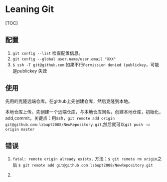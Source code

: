 # Leaning Git

[TOC]

## 配置

1. `git config --list` 检查配置信息。
2. `git config --global user.name/user.email "XXX"`
3. `$ ssh -T git@github.com` 如果不行`Permission denied (publickey`，可能是publickey 失效

## 使用

先用的克隆远端仓库。在github上先创建仓库，然后克隆到本地。

本地仓库上传。先创建一个远端仓库，与本地仓库同名，创建本地仓库，初始化，add,commit。关键点：用ssh，`git remote add origin git@github.com:lzbupt2008/NewRepository.git`,然后就可以`git push -u origin master`

## 错误

1. `fatal: remote origin already exists.` 方法：`$ git remote rm origin`之后 `$ git remote add git@github.com:lzbupt2008/NewRepository.git`

2. ​

   ​